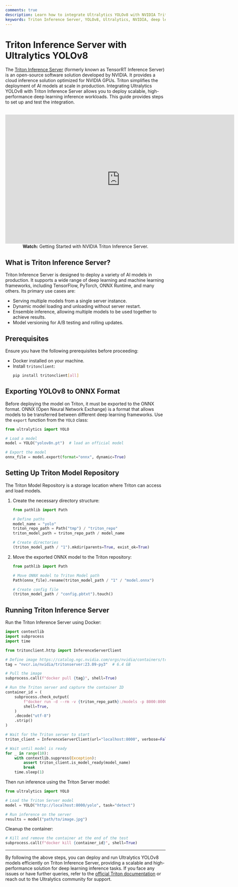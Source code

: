 ```yaml
---
comments: true
description: Learn how to integrate Ultralytics YOLOv8 with NVIDIA Triton Inference Server for scalable, high-performance AI model deployment.
keywords: Triton Inference Server, YOLOv8, Ultralytics, NVIDIA, deep learning, AI model deployment, ONNX, scalable inference
---
```


# Triton Inference Server with Ultralytics YOLOv8

The [Triton Inference Server](https://developer.nvidia.com/nvidia-triton-inference-server) (formerly known as TensorRT Inference Server) is an open-source software solution developed by NVIDIA. It provides a cloud inference solution optimized for NVIDIA GPUs. Triton simplifies the deployment of AI models at scale in production. Integrating Ultralytics YOLOv8 with Triton Inference Server allows you to deploy scalable, high-performance deep learning inference workloads. This guide provides steps to set up and test the integration.

<p align="center">
  <br>
  <iframe loading="lazy" width="720" height="405" src="https://www.youtube.com/embed/NQDtfSi5QF4"
    title="Getting Started with NVIDIA Triton Inference Server" frameborder="0"
    allow="accelerometer; autoplay; clipboard-write; encrypted-media; gyroscope; picture-in-picture; web-share"
    allowfullscreen>
  </iframe>
  <br>
  <strong>Watch:</strong> Getting Started with NVIDIA Triton Inference Server.
</p>

## What is Triton Inference Server?

Triton Inference Server is designed to deploy a variety of AI models in production. It supports a wide range of deep learning and machine learning frameworks, including TensorFlow, PyTorch, ONNX Runtime, and many others. Its primary use cases are:

- Serving multiple models from a single server instance.
- Dynamic model loading and unloading without server restart.
- Ensemble inference, allowing multiple models to be used together to achieve results.
- Model versioning for A/B testing and rolling updates.

## Prerequisites

Ensure you have the following prerequisites before proceeding:

- Docker installed on your machine.
- Install `tritonclient`:
    ```bash
    pip install tritonclient[all]
    ```

## Exporting YOLOv8 to ONNX Format

Before deploying the model on Triton, it must be exported to the ONNX format. ONNX (Open Neural Network Exchange) is a format that allows models to be transferred between different deep learning frameworks. Use the `export` function from the `YOLO` class:

```python
from ultralytics import YOLO

# Load a model
model = YOLO("yolov8n.pt")  # load an official model

# Export the model
onnx_file = model.export(format="onnx", dynamic=True)
```

## Setting Up Triton Model Repository

The Triton Model Repository is a storage location where Triton can access and load models.

1. Create the necessary directory structure:

    ```python
    from pathlib import Path

    # Define paths
    model_name = "yolo"
    triton_repo_path = Path("tmp") / "triton_repo"
    triton_model_path = triton_repo_path / model_name

    # Create directories
    (triton_model_path / "1").mkdir(parents=True, exist_ok=True)
    ```

2. Move the exported ONNX model to the Triton repository:

    ```python
    from pathlib import Path

    # Move ONNX model to Triton Model path
    Path(onnx_file).rename(triton_model_path / "1" / "model.onnx")

    # Create config file
    (triton_model_path / "config.pbtxt").touch()
    ```

## Running Triton Inference Server

Run the Triton Inference Server using Docker:

```python
import contextlib
import subprocess
import time

from tritonclient.http import InferenceServerClient

# Define image https://catalog.ngc.nvidia.com/orgs/nvidia/containers/tritonserver
tag = "nvcr.io/nvidia/tritonserver:23.09-py3"  # 6.4 GB

# Pull the image
subprocess.call(f"docker pull {tag}", shell=True)

# Run the Triton server and capture the container ID
container_id = (
    subprocess.check_output(
        f"docker run -d --rm -v {triton_repo_path}:/models -p 8000:8000 {tag} tritonserver --model-repository=/models",
        shell=True,
    )
    .decode("utf-8")
    .strip()
)

# Wait for the Triton server to start
triton_client = InferenceServerClient(url="localhost:8000", verbose=False, ssl=False)

# Wait until model is ready
for _ in range(10):
    with contextlib.suppress(Exception):
        assert triton_client.is_model_ready(model_name)
        break
    time.sleep(1)
```

Then run inference using the Triton Server model:

```python
from ultralytics import YOLO

# Load the Triton Server model
model = YOLO("http://localhost:8000/yolo", task="detect")

# Run inference on the server
results = model("path/to/image.jpg")
```

Cleanup the container:

```python
# Kill and remove the container at the end of the test
subprocess.call(f"docker kill {container_id}", shell=True)
```

---

By following the above steps, you can deploy and run Ultralytics YOLOv8 models efficiently on Triton Inference Server, providing a scalable and high-performance solution for deep learning inference tasks. If you face any issues or have further queries, refer to the [official Triton documentation](https://docs.nvidia.com/deeplearning/triton-inference-server/user-guide/docs/index.html) or reach out to the Ultralytics community for support.
